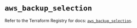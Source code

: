 # `aws_backup_selection`

Refer to the Terraform Registry for docs: [`aws_backup_selection`](https://registry.terraform.io/providers/hashicorp/aws/5.63.1/docs/resources/backup_selection).
